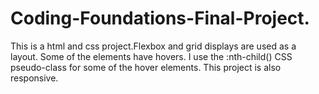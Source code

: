 # Coding-Foundations-Final-Project.
This is a html and css project.Flexbox and grid displays are used as a layout. Some of the elements have hovers. I use the :nth-child() CSS pseudo-class for some of the hover elements.
This project is also responsive.
